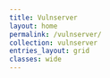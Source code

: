 ```yaml
---
title: Vulnserver
layout: home
permalink: /vulnserver/
collection: vulnserver
entries_layout: grid
classes: wide
---
```

